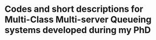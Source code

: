 # Codes and short descriptions for Multi-Class Multi-server Queueing systems developed during my PhD
